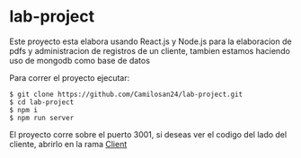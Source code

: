 # lab-project


Este proyecto esta elabora usando React.js y Node.js para la elaboracion de pdfs y administracion de registros de un cliente, tambien estamos haciendo uso de mongodb como base de datos


Para correr el proyecto ejecutar:

    $ git clone https://github.com/Camilosan24/lab-project.git
    $ cd lab-project
    $ npm i
    $ npm run server
    

El proyecto corre sobre el puerto 3001, si deseas ver el codigo del lado del cliente, abrirlo en la rama [Client](https://github.com/Camilosan24/lab-project/tree/client)
